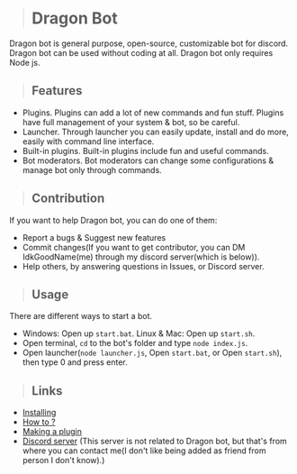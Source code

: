 > # Dragon Bot

Dragon bot is general purpose, open-source, customizable bot for discord. Dragon bot can be used without coding at all. Dragon bot only requires Node js.

> ## Features

- Plugins. Plugins can add a lot of new commands and fun stuff. Plugins have full management of your system & bot, so be careful.
- Launcher. Through launcher you can easily update, install and do more, easily with command line interface.
- Built-in plugins. Built-in plugins include fun and useful commands.
- Bot moderators. Bot moderators can change some configurations & manage bot only through commands.

> ## Contribution

If you want to help Dragon bot, you can do one of them:
- Report a bugs & Suggest new features
- Commit changes(If you want to get contributor, you can DM IdkGoodName(me) through my discord server(which is below)).
- Help others, by answering questions in Issues, or Discord server.

> ## Usage

There are different ways to start a bot.
- Windows: Open up `start.bat`. Linux & Mac: Open up `start.sh`.
- Open terminal, `cd` to the bot's folder and type `node index.js`.
- Open launcher(`node launcher.js`, Open `start.bat`, or Open `start.sh`), then type 0 and press enter.

> ## Links

- [Installing](https://github.com/CreatorVilius/dragonbot/wiki/Installing-Dragon-Bot)
- [How to ?](https://github.com/CreatorVilius/dragonbot/wiki#how-tos)
- [Making a plugin](https://github.com/CreatorVilius/dragonbot/wiki/Make-a-plugin)
- [Discord server](https://discord.gg/K3czxrJ) (This server is not related to Dragon bot, but that's from where you can contact me(I don't like being added as friend from person I don't know).)
